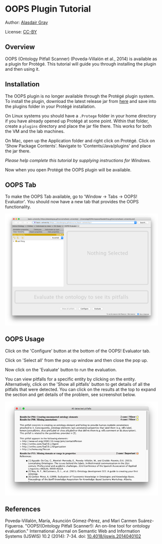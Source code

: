 # OOPS Plugin Tutorial
Author: [Alasdair Gray](http://orcid.org/0000-0002-5711-4872)

License: [CC-BY](https://creativecommons.org/licenses/by/4.0/)

## Overview

OOPS (Ontology Pitfall Scanner) (Poveda-Villalón et al., 2014) is available as a plugin for Protégé. This tutorial will guide you through installing the plugin and then using it.

## Installation

The OOPS plugin is no longer available through the Protégé plugin system. To install the plugin, download the latest release jar from [here](https://github.com/lukasged/oops-plugin/releases/tag/v1.0.2) and save into the plugins folder in your Protégé installation.

On Linux systems you should have a `.Protege` folder in your home directory if you have already opened up Protégé at some point. Within that folder, create a `plugins` directory and place the jar file there. This works for both the VM and the lab machines.

On Mac, open up the Application folder and right click on Protégé. Click on 'Show Package Contents'. Navigate to 'Contents/Java/plugins' and place the jar there.

*Please help complete this tutorial by supplying instructions for Windows.*

Now when you open Protégé the OOPS plugin will be available.

## OOPS Tab

To make the OOPS Tab available, go to 'Window -> Tabs -> OOPS! Evaluator'. You should now have a new tab that provides the OOPS functionality.

![oopsTab](oopsTab.png)

## OOPS Usage

Click on the 'Configure' button at the bottom of the OOPS! Evaluator tab.

Click on 'Select all' from the pop up window and then close the pop up.

Now click on the 'Evaluate' button to run the evaluation. 

You can view pitfalls for a specific entity by clicking on the entity. Alternatively, click on the 'Show all pitfalls' button to get details of all the pitfalls that were detected. You can click on the results at the top to expand the section and get details of the problem, see screenshot below.

![pitfalls](pitfalls.png)

## References

Poveda-Villalón, María, Asunción Gómez-Pérez, and Mari Carmen Suárez-Figueroa. "OOPS!(Ontology Pitfall Scanner!): An on-line tool for ontology evaluation." International Journal on Semantic Web and Information Systems (IJSWIS) 10.2 (2014): 7-34. doi: [10.4018/ijswis.2014040102](https://doi.org/10.4018/ijswis.2014040102)